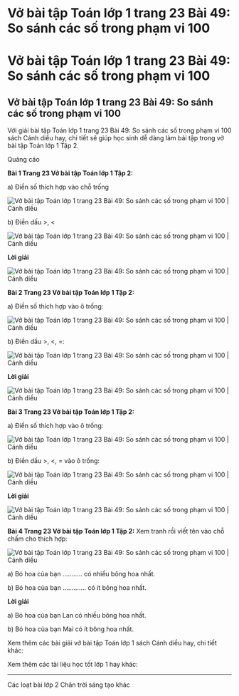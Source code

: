 # Vở bài tập Toán lớp 1 trang 23 Bài 49: So sánh các số trong phạm vi 100

# Vở bài tập Toán lớp 1 trang 23 Bài 49: So sánh các số trong phạm vi 100

## Vở bài tập Toán lớp 1 trang 23 Bài 49: So sánh các số trong phạm vi 100

Với giải bài tập Toán lớp 1 trang 23 Bài 49: So sánh các số trong phạm vi 100 sách Cánh diều hay, chi tiết sẽ giúp học sinh dễ dàng làm bài tập trong vở bài tập Toán lớp 1 Tập 2.

Quảng cáo

**Bài 1 Trang 23 Vở bài tập Toán lớp 1 Tập 2:**

a) Điền số thích hợp vào chỗ trống

![Vở bài tập Toán lớp 1 trang 23 Bài 49: So sánh các số trong phạm vi 100 | Cánh diều](https://www.vietjack.com/vbt-toan-1-cd/images/bai-49-so-sanh-cac-so-trong-pham-vi-100.PNG)

b) Điền dấu >, <

![Vở bài tập Toán lớp 1 trang 23 Bài 49: So sánh các số trong phạm vi 100 | Cánh diều](https://www.vietjack.com/vbt-toan-1-cd/images/bai-49-so-sanh-cac-so-trong-pham-vi-100-a.PNG)

**Lời giải**

![Vở bài tập Toán lớp 1 trang 23 Bài 49: So sánh các số trong phạm vi 100 | Cánh diều](https://www.vietjack.com/vbt-toan-1-cd/images/bai-49-so-sanh-cac-so-trong-pham-vi-100-b.PNG)

**Bài 2 Trang 23 Vở bài tập Toán lớp 1 Tập 2:**

a) Điền số thích hợp vào ô trống:

![Vở bài tập Toán lớp 1 trang 23 Bài 49: So sánh các số trong phạm vi 100 | Cánh diều](https://www.vietjack.com/vbt-toan-1-cd/images/bai-49-so-sanh-cac-so-trong-pham-vi-100-c.PNG)

b) Điền dấu >, <, =:

![Vở bài tập Toán lớp 1 trang 23 Bài 49: So sánh các số trong phạm vi 100 | Cánh diều](https://www.vietjack.com/vbt-toan-1-cd/images/bai-49-so-sanh-cac-so-trong-pham-vi-100-d.PNG)

**Lời giải**

![Vở bài tập Toán lớp 1 trang 23 Bài 49: So sánh các số trong phạm vi 100 | Cánh diều](https://www.vietjack.com/vbt-toan-1-cd/images/bai-49-so-sanh-cac-so-trong-pham-vi-100-e.PNG)

**Bài 3 Trang 23 Vở bài tập Toán lớp 1 Tập 2:**

a) Điền số thích hợp vào ô trống:

![Vở bài tập Toán lớp 1 trang 23 Bài 49: So sánh các số trong phạm vi 100 | Cánh diều](https://www.vietjack.com/vbt-toan-1-cd/images/bai-49-so-sanh-cac-so-trong-pham-vi-100-g.PNG)

b) Điền dấu >, <, = vào ô trống:

![Vở bài tập Toán lớp 1 trang 23 Bài 49: So sánh các số trong phạm vi 100 | Cánh diều](https://www.vietjack.com/vbt-toan-1-cd/images/bai-49-so-sanh-cac-so-trong-pham-vi-100-f.PNG)

**Lời giải**

![Vở bài tập Toán lớp 1 trang 23 Bài 49: So sánh các số trong phạm vi 100 | Cánh diều](https://www.vietjack.com/vbt-toan-1-cd/images/bai-49-so-sanh-cac-so-trong-pham-vi-100-h.PNG)

**Bài 4 Trang 23 Vở bài tập Toán lớp 1 Tập 2:** Xem tranh rồi viết tên vào chỗ chấm cho thích hợp: 

![Vở bài tập Toán lớp 1 trang 23 Bài 49: So sánh các số trong phạm vi 100 | Cánh diều](https://www.vietjack.com/vbt-toan-1-cd/images/bai-49-so-sanh-cac-so-trong-pham-vi-100-k.PNG)

a) Bó hoa của bạn ……….. có nhiều bông hoa nhất.

b) Bó hoa của bạn …………. có ít bông hoa nhất.

**Lời giải**

a) Bó hoa của bạn Lan có nhiều bông hoa nhất.

b) Bó hoa của bạn Mai có ít bông hoa nhất.

Xem thêm các bài giải vở bài tập Toán lớp 1 sách Cánh diều hay, chi tiết khác:

Xem thêm các tài liệu học tốt lớp 1 hay khác:

* * *

Các loạt bài lớp 2 Chân trời sáng tạo khác
